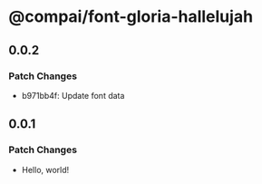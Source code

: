 # @compai/font-gloria-hallelujah

## 0.0.2

### Patch Changes

- b971bb4f: Update font data

## 0.0.1

### Patch Changes

- Hello, world!
